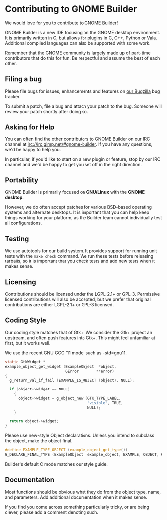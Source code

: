 # Contributing to GNOME Builder

We would love for you to contribute to GNOME Builder!

GNOME Builder is a new IDE focusing on the GNOME desktop environment. It is
primarily written in C, but allows for plugins in C, C++, Python or Vala.
Additional compiled languages can also be supported with some work.

Remember that the GNOME community is largely made up of part-time contributors
that do this for fun. Be respectful and assume the best of each other.

## Filing a bug

Please file bugs for issues, enhancements and features on
[our Bugzilla](https://bugzilla.gnome.org/enter_bug.cgi?product=gnome-builder)
bug tracker.

To submit a patch, file a bug and attach your patch to the bug.
Someone will review your patch shortly after doing so.

## Asking for Help

You can often find the other contributors to GNOME Builder on our IRC channel at
[irc://irc.gimp.net/#gnome-builder](irc://irc.gimp.net/#gnome-builder).
If you have any questions, we'd be happy to help you.

In particular, if you'd like to start on a new plugin or feature, stop by
our IRC channel and we'd be happy to get you set off in the right direction.

## Portability

GNOME Builder is primarily focused on **GNU/Linux** with the **GNOME desktop**.

However, we do often accept patches for various BSD-based operating systems
and alternate desktops. It is important that you can help keep things working
for your platform, as the Builder team cannot individually test all
configurations.

## Testing

We use autotools for our build system. It provides support for running unit
tests with the `make check` command. We run these tests before releasing
tarballs, so it is important that you check tests and add new tests when it
makes sense.

## Licensing

Contributions should be licensed under the LGPL-2.1+ or GPL-3. Permissive
licensed contributions will also be accepted, but we prefer that original
contributions are either LGPL-2.1+ or GPL-3 licensed.

## Coding Style

Our coding style matches that of Gtk+. We consider the Gtk+ project an
upstream, and often push features into Gtk+. This might feel unfamiliar
at first, but it works well.

We use the recent GNU GCC '11 mode, such as -std=gnu11.

```c
static GtkWidget *
example_object_get_widget (ExampleObject  *object,
                           GError        **error)
{
  g_return_val_if_fail (EXAMPLE_IS_OBJECT (object), NULL);

  if (object->widget == NULL)
    {
      object->widget = g_object_new (GTK_TYPE_LABEL,
                                     "visible", TRUE,
                                     NULL);
    }

  return object->widget;
}
```

Please use new-style Object declarations. Unless you intend to subclass the
object, make the object final.

```c
#define EXAMPLE_TYPE_OBJECT (example_object_get_type())
G_DECLARE_FINAL_TYPE (ExampleObject, example_object, EXAMPLE, OBJECT, GObject)
```

Builder's default C mode matches our style guide.

## Documentation

Most functions should be obvious what they do from the object type, name,
and parameters. Add additional documentation when it makes sense.

If you find you come across something particularly tricky, or are being clever,
please add a comment denoting such.

